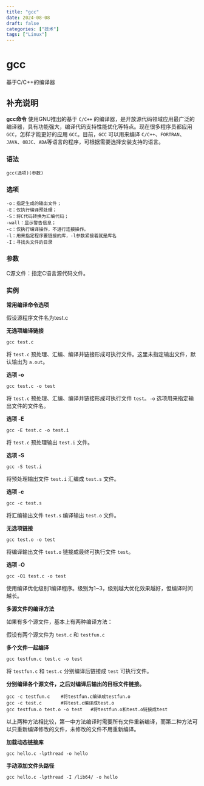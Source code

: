 ```yaml
---
title: "gcc"
date: 2024-08-08
draft: false
categories: ["技术"]
tags: ["Linux"]
---
```

gcc
===

基于C/C++的编译器

## 补充说明

**gcc命令** 使用GNU推出的基于 `C/C++` 的编译器，是开放源代码领域应用最广泛的编译器，具有功能强大，编译代码支持性能优化等特点。现在很多程序员都应用 `GCC`，怎样才能更好的应用 `GCC`。目前，`GCC` 可以用来编译 `C/C++`、`FORTRAN`、`JAVA`、`OBJC`、`ADA`等语言的程序，可根据需要选择安装支持的语言。

###  语法

```shell
gcc(选项)(参数)
```

###  选项

```shell
-o：指定生成的输出文件；
-E：仅执行编译预处理；
-S：将C代码转换为汇编代码；
-wall：显示警告信息；
-c：仅执行编译操作，不进行连接操作。
-l：用来指定程序要链接的库，-l参数紧接着就是库名
-I：寻找头文件的目录
```

###  参数

C源文件：指定C语言源代码文件。

###  实例

**常用编译命令选项** 

假设源程序文件名为test.c

**无选项编译链接** 

```shell
gcc test.c
```

将 `test.c` 预处理、汇编、编译并链接形成可执行文件。这里未指定输出文件，默认输出为 `a.out`。

**选项 -o** 

```shell
gcc test.c -o test
```

将 `test.c` 预处理、汇编、编译并链接形成可执行文件 `test`。`-o` 选项用来指定输出文件的文件名。

**选项 -E** 

```shell
gcc -E test.c -o test.i
```

将 `test.c` 预处理输出 `test.i` 文件。

**选项 -S** 

```shell
gcc -S test.i
```

将预处理输出文件 `test.i` 汇编成 `test.s` 文件。

**选项 -c** 

```shell
gcc -c test.s
```

将汇编输出文件 `test.s` 编译输出 `test.o` 文件。

**无选项链接** 

```shell
gcc test.o -o test
```

将编译输出文件 `test.o` 链接成最终可执行文件 `test`。

**选项 -O** 

```shell
gcc -O1 test.c -o test
```

使用编译优化级别1编译程序。级别为1~3，级别越大优化效果越好，但编译时间越长。

**多源文件的编译方法** 

如果有多个源文件，基本上有两种编译方法：

假设有两个源文件为 `test.c` 和 `testfun.c`

**多个文件一起编译** 

```shell
gcc testfun.c test.c -o test
```

将 `testfun.c` 和 `test.c` 分别编译后链接成 `test` 可执行文件。

**分别编译各个源文件，之后对编译后输出的目标文件链接。** 

```shell
gcc -c testfun.c    #将testfun.c编译成testfun.o
gcc -c test.c       #将test.c编译成test.o
gcc testfun.o test.o -o test   #将testfun.o和test.o链接成test
```

以上两种方法相比较，第一中方法编译时需要所有文件重新编译，而第二种方法可以只重新编译修改的文件，未修改的文件不用重新编译。

**加载动态链接库**
```shell
gcc hello.c -lpthread -o hello
```

**手动添加文件头路径**
```shell
gcc hello.c -lpthread -I /lib64/ -o hello
```

